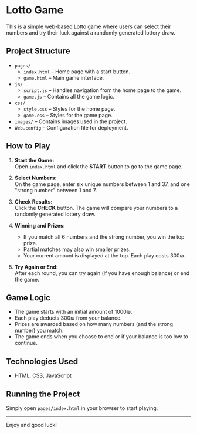 # Lotto Game

This is a simple web-based Lotto game where users can select their numbers and try their luck against a randomly generated lottery draw.

## Project Structure

- `pages/`
  - `index.html` – Home page with a start button.
  - `game.html` – Main game interface.
- `js/`
  - `script.js` – Handles navigation from the home page to the game.
  - `game.js` – Contains all the game logic.
- `css/`
  - `style.css` – Styles for the home page.
  - `game.css` – Styles for the game page.
- `images/` – Contains images used in the project.
- `Web.config` – Configuration file for deployment.

## How to Play

1. **Start the Game:**  
   Open `index.html` and click the **START** button to go to the game page.

2. **Select Numbers:**  
   On the game page, enter six unique numbers between 1 and 37, and one "strong number" between 1 and 7.

3. **Check Results:**  
   Click the **CHECK** button. The game will compare your numbers to a randomly generated lottery draw.

4. **Winning and Prizes:**  
   - If you match all 6 numbers and the strong number, you win the top prize.
   - Partial matches may also win smaller prizes.
   - Your current amount is displayed at the top. Each play costs 300₪.

5. **Try Again or End:**  
   After each round, you can try again (if you have enough balance) or end the game.

## Game Logic

- The game starts with an initial amount of 1000₪.
- Each play deducts 300₪ from your balance.
- Prizes are awarded based on how many numbers (and the strong number) you match.
- The game ends when you choose to end or if your balance is too low to continue.

## Technologies Used

- HTML, CSS, JavaScript

## Running the Project

Simply open `pages/index.html` in your browser to start playing.

---

Enjoy and good luck!